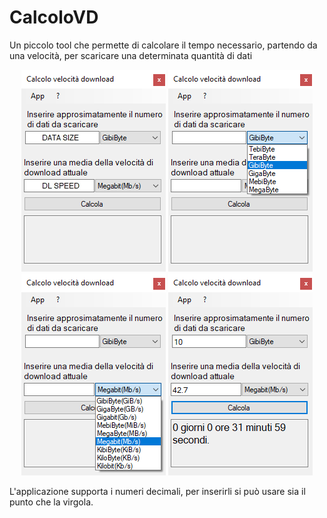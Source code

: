 # CalcoloVD
Un piccolo tool che permette di calcolare il tempo necessario, partendo da una velocità, per scaricare una determinata quantità di dati


<p align="center">
  <img src="https://raw.githubusercontent.com/zDany01/zDany01/main/Assets/CalcoloVD/AppPreview.png">
  <img src="https://raw.githubusercontent.com/zDany01/zDany01/main/Assets/CalcoloVD/AppPreview_2.png">
  <img src="https://raw.githubusercontent.com/zDany01/zDany01/main/Assets/CalcoloVD/AppPreview_3.png">
  <img src="https://raw.githubusercontent.com/zDany01/zDany01/main/Assets/CalcoloVD/AppPreview_4.png">
</p>


L'applicazione supporta i numeri decimali, per inserirli si può usare sia il punto che la virgola.
